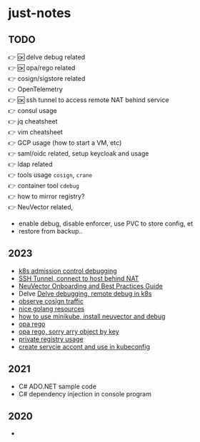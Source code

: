 # just-notes

## TODO
👉 🆗 delve debug related   
👉 🆗 opa/rego related   
👉 cosign/sigstore related   
👉 OpenTelemetry   
👉 🆗 ssh tunnel to access remote NAT behind service  
👉 consul usage     
👉 jq cheatsheet   
👉 vim cheatsheet   
👉 GCP usage (how to start a VM, etc)   
👉 saml/oidc related, setup keycloak and usage   
👉 ldap related   
👉 tools usage `cosign`, `crane`   
👉 container tool `cdebug`  
👉 how to mirror registry?   
👉 NeuVector related,  
- enable debug, disable enforcer, use PVC to store config, et  
- restore from backup..  

## 2023
- [k8s admission control debugging](./2023/k8s-admission-control-debug.md)
- [SSH Tunnel, connect to host behind NAT](./2023/ssh-tunnel.md)   
- [NeuVector Onboarding and Best Practices Guide](./documents/_GOOD_NV_Onboarding_5.0.pdf)   
- Delve [Delve debugging, remote debug in k8s](./2023/delve-debugging.md)   
- [observe cosign traffic](./2023/cosign-traffic.md)
- [nice golang resources](./2023/golang-part1.md)
- [how to use minikube, install neuvector and debug](./2023/minikube-howto.md)
- [opa rego](./2023/opa-rego.md)
- [opa rego, sorry arry object by key](./2023/opa-rego-sort-by-array-object.md)
- [private registry usage](./2023/private-registry.md)
- [create servcie accont and use in kubeconfig](./2023/serviceaccount-kubeconfig.md)


## 2021
- C# ADO.NET sample code
- C# dependency injection in console program

## 2020
- 